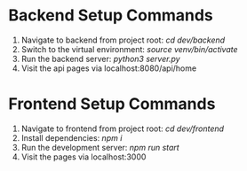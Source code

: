 # Backend Setup Commands
1. Navigate to backend from project root: *cd dev/backend*
3. Switch to the virtual environment: *source venv/bin/activate*
4. Run the backend server: *python3 server.py*
5. Visit the api pages via localhost:8080/api/home

# Frontend Setup Commands
1. Navigate to frontend from project root: *cd dev/frontend*
2. Install dependencies: *npm i*
3. Run the development server: *npm run start*
4. Visit the pages via localhost:3000
